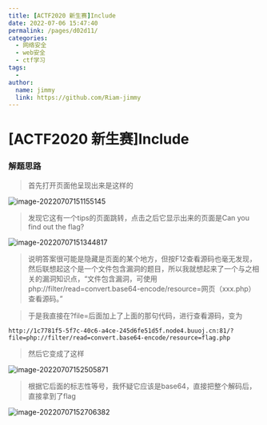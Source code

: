 ```yaml
---
title: [ACTF2020 新生赛]Include
date: 2022-07-06 15:47:40
permalink: /pages/d02d11/
categories:
  - 网络安全
  - web安全
  - ctf学习
tags:
  - 
author: 
  name: jimmy
  link: https://github.com/Riam-jimmy
---
```


# [ACTF2020 新生赛]Include

### 解题思路

> 首先打开页面他呈现出来是这样的

![image-20220707151155145](https://cdn.jsdelivr.net/gh/Riam-jimmy/picture/img/image-20220707151155145.png)

> 发现它这有一个tips的页面跳转，点击之后它显示出来的页面是Can you find out the flag?

![image-20220707151344817](https://cdn.jsdelivr.net/gh/Riam-jimmy/picture/img/image-20220707151344817.png)

> 说明答案很可能是隐藏是页面的某个地方，但按F12查看源码也毫无发现，然后联想起这个是一个文件包含漏洞的题目，所以我就想起来了一个与之相关的漏洞知识点，“文件包含漏洞，可使用php://filter/read=convert.base64-encode/resource=网页（xxx.php）查看源码。”

>于是我直接在?file=后面加上了上面的那句代码，进行查看源码，变为

```
http://1c7781f5-5f7c-40c6-a4ce-245d6fe51d5f.node4.buuoj.cn:81/?file=php://filter/read=convert.base64-encode/resource=flag.php
```

> 然后它变成了这样

![image-20220707152505871](https://cdn.jsdelivr.net/gh/Riam-jimmy/picture/img/image-20220707152505871.png)

> 根据它后面的标志性等号，我怀疑它应该是base64，直接把整个解码后，直接拿到了flag

![image-20220707152706382](https://cdn.jsdelivr.net/gh/Riam-jimmy/picture/img/image-20220707152706382.png)